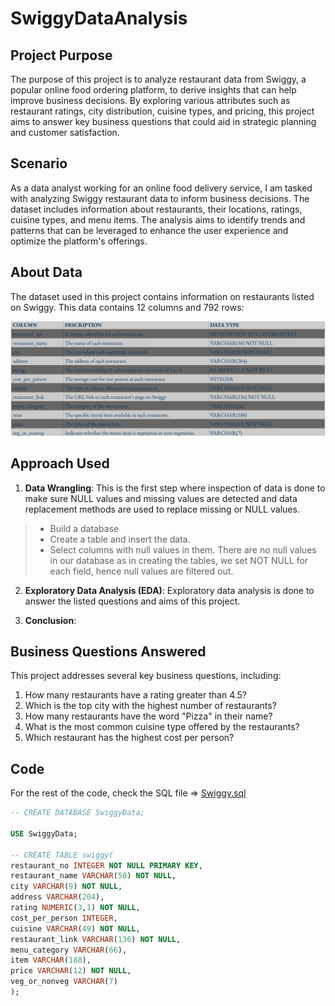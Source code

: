 # SwiggyDataAnalysis

## Project Purpose
The purpose of this project is to analyze restaurant data from Swiggy, a popular online food ordering platform, to derive insights that can help improve business decisions. By exploring various attributes such as restaurant ratings, city distribution, cuisine types, and pricing, this project aims to answer key business questions that could aid in strategic planning and customer satisfaction.

## Scenario

As a data analyst working for an online food delivery service, I am tasked with analyzing Swiggy restaurant data to inform business decisions. The dataset includes information about restaurants, their locations, ratings, cuisine types, and menu items. The analysis aims to identify trends and patterns that can be leveraged to enhance the user experience and optimize the platform's offerings.

## About Data

The dataset used in this project contains information on restaurants listed on Swiggy. This data contains 12 columns and 792 rows:

![Alt text](https://github.com/OlanikeCJ/SwiggyDataAnalysis/blob/main/Untitled%20spreadsheet%20-%20Sheet1_page-0001.jpg
)

## Approach Used

1. **Data Wrangling**: This is the first step where inspection of data is done to make sure NULL values and missing values are detected and data replacement methods are used to replace missing or NULL values.
> * Build a database
> * Create a table and insert the data.
> * Select columns with null values in them. There are no null values in our database as in creating the tables, we set NOT NULL for each field, hence null values are filtered out.

2. **Exploratory Data Analysis (EDA)**: Exploratory data analysis is done to answer the listed questions and aims of this project.

3. **Conclusion**:

## Business Questions Answered

This project addresses several key business questions, including:

1. How many restaurants have a rating greater than 4.5?
2. Which is the top city with the highest number of restaurants?
3. How many restaurants have the word "Pizza" in their name?
4. What is the most common cuisine type offered by the restaurants?
5. Which restaurant has the highest cost per person?

## Code
For the rest of the code, check the SQL file => [Swiggy.sql](swiggy.sql)

```sql
-- CREATE DATABASE SwiggyData;

USE SwiggyData;

-- CREATE TABLE swiggy(
restaurant_no INTEGER NOT NULL PRIMARY KEY,
restaurant_name VARCHAR(50) NOT NULL,
city VARCHAR(9) NOT NULL,
address VARCHAR(204),
rating NUMERIC(3,1) NOT NULL,
cost_per_person INTEGER,
cuisine VARCHAR(49) NOT NULL,
restaurant_link VARCHAR(136) NOT NULL,
menu_category VARCHAR(66),
item VARCHAR(188),
price VARCHAR(12) NOT NULL,
veg_or_nonveg VARCHAR(7)
);
```
